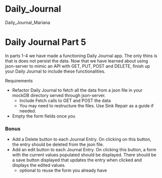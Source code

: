 # Daily_Journal
Daily_Journal_Mariana

# **Daily Journal Part 5**
In parts 1-4 we have made a functioning Daily Journal app.  The only thins is that is does not persist the data.  Now that we have learned about using json-server to mimic an API with GET, PUT, POST and DELETE, finish up your Daily Journal to include these functionalities.

Requirements

- Refactor Daily Journal to fetch all the data from a json file in your mockDB directory served through json-server.
    - Include Fetch calls to GET and POST the data
    - You may need to restructure the files.  Use Sink Repair as a guide if needed.
- Empty the form fields once you

### Bonus

- Add a Delete button to each Journal Entry.  On clicking on this button, the entry should be deleted from the json file.
- Add an edit button to each Journal Entry.  On clicking this button, a form with the current values populated should be displayed.  There should be a save button displayed that updates the entry when clicked and displays the edited values.
    - optional to reuse the form you already have
